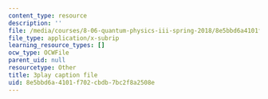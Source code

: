 ```yaml
---
content_type: resource
description: ''
file: /media/courses/8-06-quantum-physics-iii-spring-2018/8e5bbd6a4101f702cbdb7bc2f8a2508e_tl7q_VZ3eIQ.srt
file_type: application/x-subrip
learning_resource_types: []
ocw_type: OCWFile
parent_uid: null
resourcetype: Other
title: 3play caption file
uid: 8e5bbd6a-4101-f702-cbdb-7bc2f8a2508e
---
```

